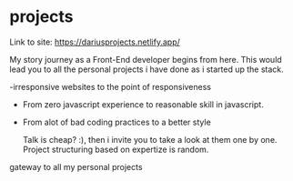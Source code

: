 # projects
Link to site: https://dariusprojects.netlify.app/

My story journey as a Front-End developer begins from here. This would lead you to all the personal projects i have done as i started up the stack.

-irresponsive websites to the point of responsiveness
- From zero javascript experience to reasonable skill in javascript.
- From alot of bad coding practices to a better style

  Talk is cheap? :), then i invite you to take a look at them one by one.
  Project structuring based on expertize is random.
  
gateway to all my personal projects
